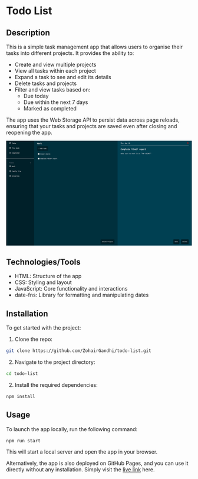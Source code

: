 # Todo List

## Description

This is a simple task management app that allows users to organise their tasks into different projects. It provides the ability to:

- Create and view multiple projects
- View all tasks within each project
- Expand a task to see and edit its details
- Delete tasks and projects
- Filter and view tasks based on:
  - Due today
  - Due within the next 7 days
  - Marked as completed

The app uses the Web Storage API to persist data across page reloads, ensuring that your tasks and projects are saved even after closing and reopening the app.

![A screenshot of the layout of the task management app](app-screenshot.png "App Layout (1920x1080)")

## Technologies/Tools

- HTML: Structure of the app
- CSS: Styling and layout
- JavaScript: Core functionality and interactions
- date-fns: Library for formatting and manipulating dates

## Installation

To get started with the project:

1. Clone the repo:

```bash
git clone https://github.com/ZohairGandhi/todo-list.git
```

2. Navigate to the project directory:

```bash
cd todo-list
```

2. Install the required dependencies:

```bash
npm install
```

## Usage

To launch the app locally, run the following command:

```bash
npm run start
```

This will start a local server and open the app in your browser.

Alternatively, the app is also deployed on GitHub Pages, and you can use it directly without any installation. Simply visit the [live link](https://zohairgandhi.github.io/todo-list/) here.
